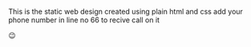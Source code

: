 This is the static web design created using plain html and css
add your phone number in line no 66 to recive call on it 

😉